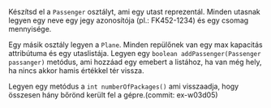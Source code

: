 Készítsd el a `Passenger` osztályt, ami egy utast reprezentál. Minden utasnak legyen egy neve egy jegy azonosítója (pl.: FK452-1234) és egy csomag mennyisége.

Egy másik osztály legyen a `Plane`. Minden repülőnek van egy max kapacitás attribútuma és egy utaslistája. Legyen egy `boolean addPassenger(Passenger passanger)` metódus, ami hozzáad egy emebert a listához, ha van még hely, ha nincs akkor hamis értékkel tér vissza.

Legyen egy metódus a `int numberOfPackages()` ami visszaadja, hogy összesen hány bőrönd került fel a gépre.(commit: ex-w03d05)
